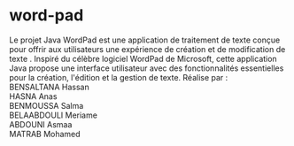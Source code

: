 # word-pad
Le projet Java WordPad est une application de traitement de texte conçue pour offrir aux utilisateurs une expérience de création et de modification de  texte . Inspiré du célèbre logiciel WordPad de Microsoft, cette application Java propose une interface utilisateur avec des fonctionnalités essentielles pour la création, l'édition et la gestion de texte.
Réalise par :<br>
BENSALTANA Hassan<br>
HASNA Anas<br>
BENMOUSSA Salma<br>
BELAABDOULI Meriame<br>
ABDOUNI Asmaa<br>
MATRAB Mohamed
